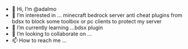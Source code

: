 - 👋 Hi, I’m @adalmo
- 👀 I’m interested in ... minecraft bedrock server anti cheat plugins from bdsx to block some toolbox or pc clients to protect my server
- 🌱 I’m currently learning ...bdsx plugin
- 💞️ I’m looking to collaborate on ...
- 📫 How to reach me ...

<!---
adalmo/adalmo is a ✨ special ✨ repository because its `README.md` (this file) appears on your GitHub profile.
You can click the Preview link to take a look at your changes.
--->

